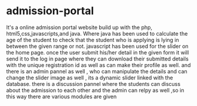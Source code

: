 # admission-portal
It's a online admission portal website build up with the php, html5,css,javascripts,and java.
Where java has been used to calculate the age of the student to check that the student who is applying is lying in between the given range or not.
javascript has been used for the slider on the home page.
once the user submit his/her detail in the given form it will send it to the log in page where they can download their submitted details with the unique registration id as well as can make their profile as well.
and there is an admin pannel as well , who can manipulate the details and can change the slider image as well , its a dynamic slider linked with the database.
there is a discussion pannel where the students can discuss about the admission to each other and the admin can relpy as well ,so in this way there are various modules are given
